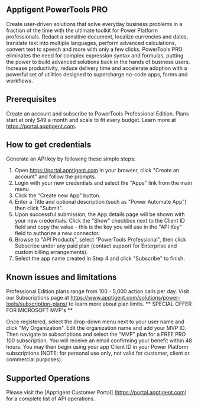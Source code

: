 ## Apptigent PowerTools PRO

Create user-driven solutions that solve everyday business problems in a fraction of the time with the ultimate toolkit for Power Platform professionals. Redact a sensitive document, localize currencies and dates, translate text into multiple languages, perform advanced calculations, convert text to speech and more with only a few clicks. PowerTools PRO eliminates the need for complex expression syntax and formulas, putting the power to build advanced solutions back in the hands of business users. Increase productivity, reduce delivery time and accelerate adoption with a powerful set of utilities designed to supercharge no-code apps, forms and workflows.

## Prerequisites

Create an account and subscribe to PowerTools Professional Edition. Plans start at only $49 a month and scale to fit every budget. Learn more at https://portal.apptigent.com.

## How to get credentials

Generate an API key by following these simple steps:

1. Open https://portal.apptigent.com in your browser, click "Create an account" and follow the prompts.
2. Login with your new credentials and select the "Apps" link from the main menu.
3. Click the "Create new App" button.
4. Enter a Title and optional description (such as "Power Automate App") then click "Submit".
5. Upon successful submission, the App details page will be shown with your new credentials. Click the "Show" checkbox next to the Client ID field and copy the value - this is the key you will use in the "API Key" field to authorize a new connector. 
6. Browse to "API Products", select "PowerTools Professional", then click Subscribe under any paid plan (contact support for Enterprise and custom billing arrangements). 
7. Select the app name created in Step 4 and click "Subscribe" to finish.

## Known issues and limitations

Professional Edition plans range from 100 - 5,000 action calls per day. Visit our Subscriptions page at https://www.apptigent.com/solutions/power-tools/subscription-plans/ to learn more about plan limits. 
** SPECIAL OFFER FOR MICROSOFT MVP's **

Once registered, select the drop-down menu next to your user name and click "My Organization". Edit the organization name and add your MVP ID. Then navigate to subscriptions and select the "MVP" plan for a FREE PRO 100 subscription.  You will receive an email confirming your benefit within 48 hours. You may then begin using your app Client ID in your Power Platform subscriptions (NOTE: for personal use only, not valid for customer, client or commercial purposes).

## Supported Operations

Please visit the [Apptigent Customer Portal] (https://portal.apptigent.com) for a complete list of API operations.